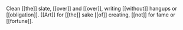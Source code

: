 Clean [[the]] slate, [[over]] and [[over]], writing [[without]] hangups or [[obligation]]. [[Art]] for [[the]] sake [[of]] creating, [[not]] for fame or [[fortune]].